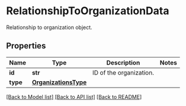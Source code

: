 # RelationshipToOrganizationData

Relationship to organization object.
## Properties
Name | Type | Description | Notes
------------ | ------------- | ------------- | -------------
**id** | **str** | ID of the organization. | 
**type** | [**OrganizationsType**](OrganizationsType.md) |  | 

[[Back to Model list]](README.md#documentation-for-models) [[Back to API list]](README.md#documentation-for-api-endpoints) [[Back to README]](README.md)


